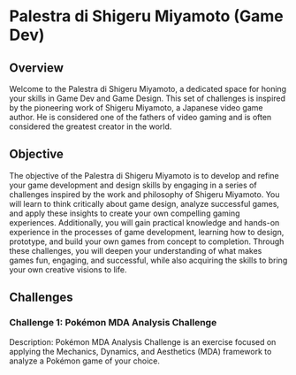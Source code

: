 # Palestra di Shigeru Miyamoto (Game Dev)

## Overview
Welcome to the Palestra di Shigeru Miyamoto, a dedicated space for honing your skills in Game Dev and Game Design. This set of challenges is inspired by the pioneering work of Shigeru Miyamoto, a Japanese video game author. He is considered one of the fathers of video gaming and is often considered the greatest creator in the world.

## Objective
The objective of the Palestra di Shigeru Miyamoto is to develop and refine your game development and design skills by engaging in a series of challenges inspired by the work and philosophy of Shigeru Miyamoto. 
You will learn to think critically about game design, analyze successful games, and apply these insights to create your own compelling gaming experiences. 
Additionally, you will gain practical knowledge and hands-on experience in the processes of game development, learning how to design, prototype, and build your own games from concept to completion. 
Through these challenges, you will deepen your understanding of what makes games fun, engaging, and successful, while also acquiring the skills to bring your own creative visions to life.

## Challenges

### Challenge 1: Pokémon MDA Analysis Challenge
Description: Pokémon MDA Analysis Challenge is an exercise focused on applying the Mechanics, Dynamics, and Aesthetics (MDA) framework to analyze a Pokémon game of your choice.
